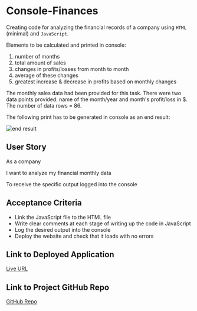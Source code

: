 # Console-Finances

Creating code for analyzing the financial records of a company using `HTML` (minimal) and `JavaScript`. 

Elements to be calculated and printed in console: 
1. number of months
2. total amount of sales
3. changes in profits/losses from month to month 
4. average of these changes
5. greatest increase & decrease in profits based on monthly changes

The monthly sales data had been provided for this task. There were two data points provided: name of the month/year and month's profit/loss in $. The number of data rows = 86.  

The following print has to be generated in console as an end result:

![end result](https://user-images.githubusercontent.com/116603761/204572267-1ad6e4b1-3af8-4648-9ecd-21a4adae2a09.png)


## User Story

As a company

I want to analyze my financial monthly data

To receive the specific output logged into the console


## Acceptance Criteria
* Link the JavaScript file to the HTML file
* Write clear comments at each stage of writing up the code in JavaScript
* Log the desired output into the console
* Deploy the website and check that it loads with no errors



## Link to Deployed Application

[Live URL](https://ladycosy.github.io/console-finances/)

## Link to Project GitHub Repo

[GitHub Repo](https://github.com/ladycosy/console-finances.git)






